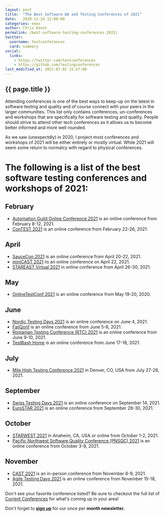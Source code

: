 ```yaml
---
layout: post
title:  "The Best Software QA and Testing Conferences of 2021"
date:   2020-12-24 12:00:00
categories: news
author: Chris Kenst
permalink: /best-software-testing-conferences-2021/
twitter:
  username: testconferences
  card: summary
social:
  links:
    - https://twitter.com/testconferences
    - https://github.com/testingconferences
last_modified_at: 2021-07-02 15:47:00
---
```


## {{ page.title }}

Attending conferences is one of the best ways to keep-up on the latest in software testing and quality and of course connect with your peers in the larger communities. This list only contains conferences, un-conferences and workshops that are specifically for software testing and quality. People should strive to attend other tech conferences as it allows us to become better informed and more well rounded.

As we saw (unexpectdly) in 2020, I project most conferences and workshops of 2021 will be either entirely or mostly virtual. While 2021 will seem some return to normalcy with regard to physical conferences. 

# The following is a list of the best software testing conferences and workshops of 2021:


## February

- [Automation Guild Online Conference 2021](https://guildconferences.com/conferences/automation-2020/?utm_source=testingconferences) is an online conference from February 8-12, 2021.
- [ConTEST 2021](https://testmastersacademyonline.org/?utm_source=testingconferences) is an online conference from February 22-26, 2021.

## April

- [SauceCon 2021](https://saucecon.com/?utm_source=testingconferences) is an online conference from April 20-22, 2021.
- [miniCAST 2021](https://www.associationforsoftwaretesting.org/conference/cast2020/?utm_source=testingconferences) iis an online conference on April 22, 2021.
- [STAREAST Virtual 2021](https://stareast.techwell.com/?utm_source=testingconferences) in online conference from April 26-30, 2021. 

## May

- [OnlineTestConf 2021](https://www.onlinetestconf.com/?utm_source=testingconferences) is an online conference from May 19-20, 2020.


## June

- [Nordic Testing Days 2021](https://nordictestingdays.eu/?utm_source=testingconferences) is an online conference on June 4, 2021.
- [FailQonf](https://www.thetesttribe.com/failqonf/?utm_source=testingconferences) is an online conference from June 5-6, 2021.
- [Romanian Testing Conference (RTC) 2021](https://www.romaniatesting.ro?utm_source=testingconferences) is an online conference from June 9-10, 2021.
- [TestBash Home](https://ti.to/mot/testbash-home-2021?source=testingconferences) is an online conference from June 17-18, 2021.

## July

- [Mile High Testing Conference 2021](https://www.milehightesting.com/?utm_source=testingconferences) in Denver, CO, USA from July 27-28, 2021.

## September

- [Swiss Testing Days 2021](https://swisstestingday.ch/?utm_source=testingconferences) is an online conference on September 14, 2021.
- [EuroSTAR 2021](https://conference.eurostarsoftwaretesting.com/?utm_source=testingconferences) is an online conference from September 28-30, 2021.

## October

- [STARWEST 2021](https://starwest.techwell.com/?utm_source=testingconferences) in Anaheim, CA, USA or online from October 1-2, 2021.
- [Pacific Northwest Software Quality Conference (PNSQC) 2021](http://www.pnsqc.org/?utm_source=testingconferences) is an online conference from October 3-8, 2021.

## November

- [CAST 2021](https://associationforsoftwaretesting.123signup.com/event/details/kzyrv) is an in-person conference from November 8-9, 2021. 
- [Agile Testing Days 2021](http://www.agiletestingdays.com/?utm_source=testingconferences) is an online conference from November 15-18, 2021.


Don't see your favorite conference listed? Be sure to checkout the full list of [Current Conferences](/) for what's coming up in your area!

Don't forget to **[sign up](http://eepurl.com/c4paYT)** for our once per **month newsletter.**